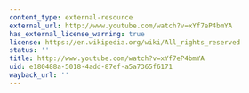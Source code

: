 ```yaml
---
content_type: external-resource
external_url: http://www.youtube.com/watch?v=xYf7eP4bmYA
has_external_license_warning: true
license: https://en.wikipedia.org/wiki/All_rights_reserved
status: ''
title: http://www.youtube.com/watch?v=xYf7eP4bmYA
uid: e180488a-5018-4add-87ef-a5a7365f6171
wayback_url: ''
---
```

